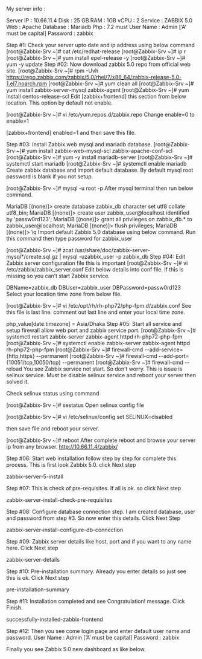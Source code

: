 My server info :

Server IP : 10.66.11.4
Disk : 25 GB
RAM : 1GB
vCPU : 2
Service : ZABBIX 5.0
Web : Apache
Database : Mariadb
Php : 7.2 must
User Name : Admin [‘A’ must be capital]
Password : zabbix

Step #1: Check your server upto date and ip address using below command
[root@Zabbix-Srv ~]# cat /etc/redhat-release
[root@Zabbix-Srv ~]# ip r
[root@Zabbix-Srv ~]# yum install epel-release -y
[root@Zabbix-Srv ~]# yum -y update
Step #02: Now download zabbix 5.0 repo from official web site.
[root@Zabbix-Srv ~]# rpm -Uvh https://repo.zabbix.com/zabbix/5.0/rhel/7/x86_64/zabbix-release-5.0-1.el7.noarch.rpm
[root@Zabbix-Srv ~]# yum clean all
[root@Zabbix-Srv ~]# yum install zabbix-server-mysql zabbix-agent
[root@Zabbix-Srv ~]# yum install centos-release-scl
Edit [zabbix+frontend] this section from below location. This option by default not enable.

[root@Zabbix-Srv ~]# vi /etc/yum.repos.d/zabbix.repo
Change enable=0 to enable=1

[zabbix+frontend]
enabled=1
and then save this file.

Step #03: Install Zabbix web mysql and mariadb database.
[root@Zabbix-Srv ~]# yum install zabbix-web-mysql-scl zabbix-apache-conf-scl
[root@Zabbix-Srv ~]# yum -y install mariadb-server
[root@Zabbix-Srv ~]# systemctl start mariadb
[root@Zabbix-Srv ~]# systemctl enable mariadb
Create zabbix database and import default database. By default mysql root password is blank if you not setup.

[root@Zabbix-Srv ~]# mysql -u root -p
After mysql terminal then run below command.

MariaDB [(none)]> create database zabbix_db character set utf8 collate utf8_bin;
MariaDB [(none)]> create user zabbix_user@localhost identified by 'passw0rd123';
MariaDB [(none)]> grant all privileges on zabbix_db.* to zabbix_user@localhost;
MariaDB [(none)]> flush privileges;
MariaDB [(none)]> \q
Import default Zabbix 5.0 database using below command. Run this command then type password for zabbix_user

[root@Zabbix-Srv ~]# zcat /usr/share/doc/zabbix-server-mysql*/create.sql.gz | mysql -uzabbix_user -p zabbix_db
Step #04: Edit Zabbix server configuration file this is important
[root@Zabbix-Srv ~]# vi /etc/zabbix/zabbix_server.conf
Edit below details into conf file. If this is missing so you can’t start Zabbix service.

DBName=zabbix_db
DBUser=zabbix_user
DBPassword=passw0rd123
Select your location time zone from below file.

[root@Zabbix-Srv ~]# vi /etc/opt/rh/rh-php72/php-fpm.d/zabbix.conf
See this file is last line. comment out last line and enter your local time zone.

php_value[date.timezone] = Asia/Dhaka
Step #05: Start all service and setup firewall allow web port and zabbix service port.
[root@Zabbix-Srv ~]# systemctl restart zabbix-server zabbix-agent httpd rh-php72-php-fpm
[root@Zabbix-Srv ~]# systemctl enable zabbix-server zabbix-agent httpd rh-php72-php-fpm
[root@Zabbix-Srv ~]# firewall-cmd --add-service={http,https} --permanent
[root@Zabbix-Srv ~]# firewall-cmd --add-port={10051/tcp,10050/tcp} --permanent
[root@Zabbix-Srv ~]# firewall-cmd --reload
You see Zabbix service not start. So don’t worry. This is issue is selinux service. Must be disable selinux service and reboot your server then solved it.

Check selinux status using command

[root@Zabbix-Srv ~]# sestatus
Open selinux config file

[root@Zabbix-Srv ~]# vi /etc/selinux/config
set SELINUX=disabled

then save file and reboot your server.

[root@Zabbix-Srv ~]# reboot
After complete reboot and browse your server ip from any browser. http://10.66.11.4/zabbix/

Step #06: Start web installation follow step by step for complete this process.
This is first look Zabbix 5.0. click Next step

zabbix-server-5-install

Step #07: This is check of pre-requisites. If all is ok.
so click Next step

zabbix-server-install-check-pre-requisites

Step #08: Configure database connection step. I am created database, user and password from step #3.
So now enter this details. Click Next Step

zabbix-server-install-configure-db-connection

Step #09: Zabbix server details like host, port and if you want to any name here.
Click Next step

zabbix-server-details

Step #10: Pre-installation summary. Already you enter details so just see this is ok.
Click Next step

pre-installation-summary

Step #11: Installation completed and see Congratulation! message.
Click Finish.

successfully-installed-zabbix-frontend

Step #12: Then you see come login page and enter default user name and password.
User Name : Admin [‘A’ must be capital]
Password : zabbix

Finally you see Zabbix 5.0 new dashboard as like below.
